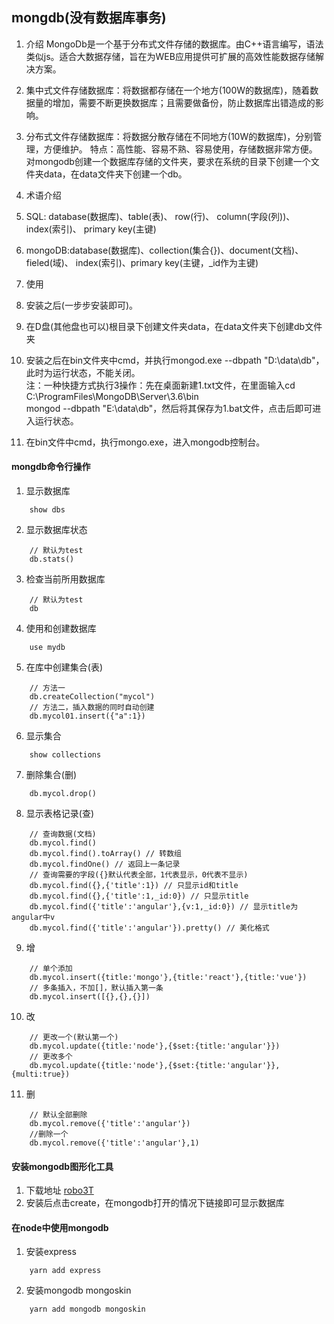 ## mongdb(没有数据库事务)
1. 介绍
MongoDb是一个基于分布式文件存储的数据库。由C++语言编写，语法类似js。适合大数据存储，旨在为WEB应用提供可扩展的高效性能数据存储解决方案。  
1. 集中式文件存储数据库：将数据都存储在一个地方(100W的数据库)，随着数据量的增加，需要不断更换数据库；且需要做备份，防止数据库出错造成的影响。
2. 分布式文件存储数据库：将数据分散存储在不同地方(10W的数据库)，分别管理，方便维护。
特点：高性能、容易不熟、容易使用，存储数据非常方便。  
对mongodb创建一个数据库存储的文件夹，要求在系统的目录下创建一个文件夹data，在data文件夹下创建一个db。
2. 术语介绍
  1. SQL:    database(数据库)、table(表)、         row(行)、      column(字段(列))、index(索引)、 primary key(主键)
  2. mongoDB:database(数据库)、collection(集合{})、document(文档)、fieled(域)、      index(索引)、primary key(主键，_id作为主键)

3. 使用
  1. 安装之后(一步步安装即可)。
  2. 在D盘(其他盘也可以)根目录下创建文件夹data，在data文件夹下创建db文件夹
  3. 安装之后在bin文件夹中cmd，并执行mongod.exe --dbpath "D:\data\db"，此时为运行状态，不能关闭。  
  注：一种快捷方式执行3操作：先在桌面新建1.txt文件，在里面输入cd C:\ProgramFiles\MongoDB\Server\3.6\bin  
  mongod --dbpath "E:\data\db"，然后将其保存为1.bat文件，点击后即可进入运行状态。
  4. 在bin文件中cmd，执行mongo.exe，进入mongodb控制台。

#### mongdb命令行操作
1. 显示数据库
``` shell
    show dbs
```
2. 显示数据库状态
``` shell
    // 默认为test
    db.stats()
```
3. 检查当前所用数据库
``` shell
    // 默认为test
    db
```
4. 使用和创建数据库
``` shell
    use mydb
```
5. 在库中创建集合(表)
``` shell
    // 方法一
    db.createCollection("mycol")
    // 方法二，插入数据的同时自动创建
    db.mycol01.insert({"a":1})
```
6. 显示集合
``` shell
    show collections
```
7. 删除集合(删)
``` shell 
    db.mycol.drop()
```
8. 显示表格记录(查)
``` shell 
    // 查询数据(文档)
    db.mycol.find()
    db.mycol.find().toArray() // 转数组
    db.mycol.findOne() // 返回上一条记录
    // 查询需要的字段({}默认代表全部，1代表显示，0代表不显示)
    db.mycol.find({},{'title':1}) // 只显示id和title 
    db.mycol.find({},{'title':1,_id:0}) // 只显示title
    db.mycol.find({'title':'angular'},{v:1,_id:0}) // 显示title为angular中v
    db.mycol.find({'title':'angular'}).pretty() // 美化格式
```
9. 增
``` shell
    // 单个添加
    db.mycol.insert({title:'mongo'},{title:'react'},{title:'vue'})
    // 多条插入，不加[]，默认插入第一条
    db.mycol.insert([{},{},{}])
```
10. 改
``` shell
    // 更改一个(默认第一个)
    db.mycol.update({title:'node'},{$set:{title:'angular'}})
    // 更改多个
    db.mycol.update({title:'node'},{$set:{title:'angular'}},{multi:true})
```
11. 删
``` shell
    // 默认全部删除
    db.mycol.remove({'title':'angular'})
    //删除一个
    db.mycol.remove({'title':'angular'},1)
```

#### 安装mongodb图形化工具
1. 下载地址 [robo3T](https://robomongo.org/download)
2. 安装后点击create，在mongodb打开的情况下链接即可显示数据库

#### 在node中使用mongodb
1. 安装express
``` shell
    yarn add express
```
2. 安装mongodb mongoskin
``` shell
    yarn add mongodb mongoskin
```

























